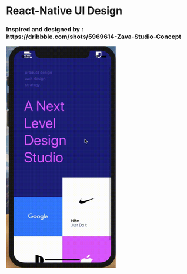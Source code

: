 <h1> React-Native UI Design </h1> 


<h3>
Inspired and designed by :  https://dribbble.com/shots/5969614-Zava-Studio-Concept
</h3> 



<img src="https://github.com/pSkywalker/reactNativeUIDesignStudioScreen/blob/master/reactNativePanelUI.gif" height="600"/>

